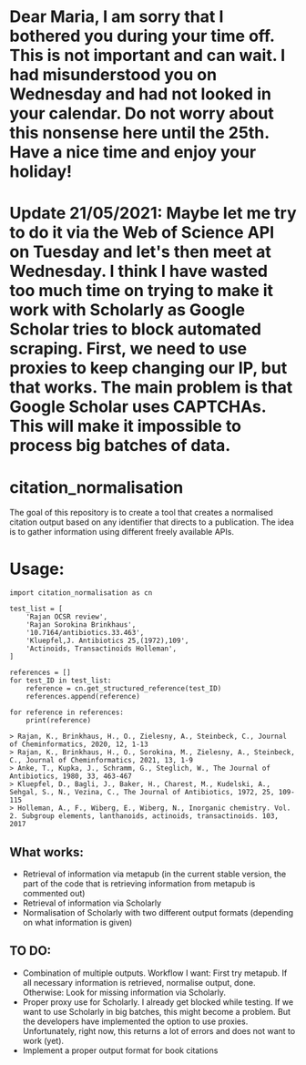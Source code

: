 # Dear Maria, I am sorry that I bothered you during your time off. This is not important and can wait. I had misunderstood you on Wednesday and had not looked in your calendar. Do not worry about this nonsense here until the 25th. Have a nice time and enjoy your holiday!

# Update 21/05/2021: Maybe let me try to do it via the Web of Science API on Tuesday and let's then meet at Wednesday. I think I have wasted too much time on trying to make it work with Scholarly as Google Scholar tries to block automated scraping. First, we need to use proxies to keep changing our IP, but that works. The main problem is that Google Scholar uses CAPTCHAs. This will make it impossible to process big batches of data.

# citation_normalisation
The goal of this repository is to create a tool that creates a normalised citation output based on any identifier that directs to a publication. The idea is to gather information using different freely available APIs.

# Usage:

```
import citation_normalisation as cn

test_list = [
    'Rajan OCSR review',
    'Rajan Sorokina Brinkhaus',
    '10.7164/antibiotics.33.463',
    'Kluepfel,J. Antibiotics 25,(1972),109',
    'Actinoids, Transactinoids Holleman',
]

references = []
for test_ID in test_list:
    reference = cn.get_structured_reference(test_ID)
    references.append(reference)
    
for reference in references:
    print(reference)
    
> Rajan, K., Brinkhaus, H., O., Zielesny, A., Steinbeck, C., Journal of Cheminformatics, 2020, 12, 1-13
> Rajan, K., Brinkhaus, H., O., Sorokina, M., Zielesny, A., Steinbeck, C., Journal of Cheminformatics, 2021, 13, 1-9
> Anke, T., Kupka, J., Schramm, G., Steglich, W., The Journal of Antibiotics, 1980, 33, 463-467
> Kluepfel, D., Bagli, J., Baker, H., Charest, M., Kudelski, A., Sehgal, S., N., Vezina, C., The Journal of Antibiotics, 1972, 25, 109-115
> Holleman, A., F., Wiberg, E., Wiberg, N., Inorganic chemistry. Vol. 2. Subgroup elements, lanthanoids, actinoids, transactinoids. 103, 2017
```
## What works:
- Retrieval of information via metapub (in the current stable version, the part of the code that is retrieving information from metapub is commented out)
- Retrieval of information via Scholarly
- Normalisation of Scholarly with two different output formats (depending on what information is given)

## TO DO:
- Combination of multiple outputs. Workflow I want: First try metapub. If all necessary information is retrieved, normalise output, done. Otherwise: Look for missing information via Scholarly.
- Proper proxy use for Scholarly. I already get blocked while testing. If we want to use Scholarly in big batches, this might become a problem. But the developers have implemented the option to use proxies. Unfortunately, right now, this returns a lot of errors and does not want to work (yet).
- Implement a proper output format for book citations
